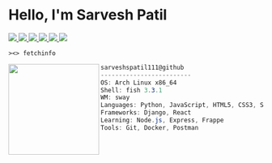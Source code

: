 <!-- # [<img src="https://lh3.googleusercontent.com/a-/AOh14Gilqms4ucFuPLLOrS93UYMNXtYGtDXxeDPqrHDNFA=s96-c-rg-br100" width="40" height="40">](https://github.com/sarveshspatil111) Hi, I’m Sarvesh Patil -->

<h1>Hello, I'm Sarvesh Patil</h1>

<a href='https://www.linkedin.com/in/sarveshspatil/' target='_blank' rel='noopener' rel='noreferrer'>
    <img src='https://img.shields.io/static/v1?label=&message=sarveshspatil&color=gray&style=plastic-square&logo=linkedin' />
  </a>
<a href='https://leetcode.com/sarveshsp/' target='_blank' rel='noopener' rel='noreferrer'>
    <img src='https://img.shields.io/static/v1?label=&message=sarveshsp&color=gray&style=plastic-square&logo=leetcode' />
  </a>
<a href='https://www.youtube.com/channel/UCMQBfRsIP5RPRcD_j9hHmYw' target='_blank' rel='noopener' rel='noreferrer'>
    <img src='https://img.shields.io/static/v1?label=&message=SarveshPatil&color=gray&style=plastic-square&logo=youtube' />
  </a>
<a href='https://www.datacamp.com/profile/sarveshsp' target='_blank' rel='noopener' rel='noreferrer'>
    <img src='https://img.shields.io/static/v1?label=&message=sarveshsp&color=gray&style=plastic-square&logo=datacamp' />
  </a>
<a href='https://twitter.com/sarveshspatil' target='_blank' rel='noopener' rel='noreferrer'>
    <img src='https://img.shields.io/static/v1?label=&message=sarveshspatil&color=gray&style=plastic-square&logo=twitter' />
  </a>
<a href='https://img.shields.io/static/v1?label=&message=sarveshspatil111@gmail.com&color=gray&style=plastic-square&logo=gmail' target='_blank' rel='noopener' rel='noreferrer'>
    <img src='https://img.shields.io/static/v1?label=&message=sarveshspatil111@gmail.com&color=gray&style=plastic-square&logo=gmail' />
  </a>

```fish
><> fetchinfo
```
<img align="left" src="https://raw.githubusercontent.com/sarveshspatil111/sarveshspatil111/main/assets/gentoo.png" width="179" />

```csharp
sarveshspatil111@github
-------------------------
OS: Arch Linux x86_64
Shell: fish 3.3.1
WM: sway
Languages: Python, JavaScript, HTML5, CSS3, SQL, C
Frameworks: Django, React
Learning: Node.js, Express, Frappe
Tools: Git, Docker, Postman
```

<!-- ![](https://github-readme-streak-stats.herokuapp.com?user=sarveshspatil111&theme=tokyonight&hide_border=true) -->
